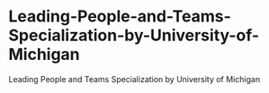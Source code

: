 # Leading-People-and-Teams-Specialization-by-University-of-Michigan
Leading People and Teams Specialization by University of Michigan
